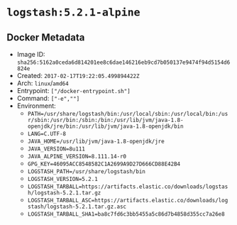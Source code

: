 # `logstash:5.2.1-alpine`

## Docker Metadata

- Image ID: `sha256:5162a0ceda6d814201ee8c6dae146216eb9cd7b050137e9474f94d5154d6824e`
- Created: `2017-02-17T19:22:05.499894422Z`
- Arch: `linux`/`amd64`
- Entrypoint: `["/docker-entrypoint.sh"]`
- Command: `["-e",""]`
- Environment:
  - `PATH=/usr/share/logstash/bin:/usr/local/sbin:/usr/local/bin:/usr/sbin:/usr/bin:/sbin:/bin:/usr/lib/jvm/java-1.8-openjdk/jre/bin:/usr/lib/jvm/java-1.8-openjdk/bin`
  - `LANG=C.UTF-8`
  - `JAVA_HOME=/usr/lib/jvm/java-1.8-openjdk/jre`
  - `JAVA_VERSION=8u111`
  - `JAVA_ALPINE_VERSION=8.111.14-r0`
  - `GPG_KEY=46095ACC8548582C1A2699A9D27D666CD88E42B4`
  - `LOGSTASH_PATH=/usr/share/logstash/bin`
  - `LOGSTASH_VERSION=5.2.1`
  - `LOGSTASH_TARBALL=https://artifacts.elastic.co/downloads/logstash/logstash-5.2.1.tar.gz`
  - `LOGSTASH_TARBALL_ASC=https://artifacts.elastic.co/downloads/logstash/logstash-5.2.1.tar.gz.asc`
  - `LOGSTASH_TARBALL_SHA1=ba8c7fd6c3bb5455a5c86d7b4858d355cc7a26e8`
